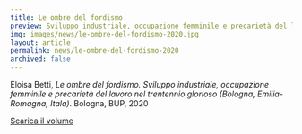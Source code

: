 ```yaml
---
title: Le ombre del fordismo
preview: Sviluppo industriale, occupazione femminile e precarietà del lavoro nel trentennio glorioso
img: images/news/le-ombre-del-fordismo-2020.jpg
layout: article
permalink: news/le-ombre-del-fordismo-2020
archived: false
---
```


Eloisa Betti, *Le ombre del fordismo. Sviluppo industriale, occupazione femminile e precarietà del lavoro nel trentennio glorioso (Bologna, Emilia-Romagna, Itala)*. Bologna, BUP, 2020

[Scarica il volume](../../images/news/Le-ombre-del-fordismo-2020.pdf)
